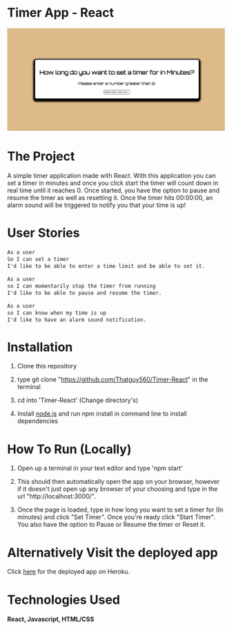 # Timer App - React

<p align="center">
  <img src="./src/assets/DemoOfApp.gif" alt="animated" />
</p>

# The Project

A simple timer application made with React. With this application you can set a timer in minutes and once you click start the timer will count down in real time until it reaches 0. Once started, you have the option to pause and resume the timer as well as resetting it. Once the timer hits 00:00:00, an alarm sound will be triggered to notify you that your time is up!

# User Stories

```
As a user
So I can set a timer 
I'd like to be able to enter a time limit and be able to set it. 
```

```
As a user 
so I can momentarily stop the timer from running
I'd like to be able to pause and resume the timer.
```

```
As a user 
so I can know when my time is up
I'd like to have an alarm sound notification.
```
 
# Installation

1. Clone this repository

2. type git clone "https://github.com/Thatguy560/Timer-React" in the terminal

3. cd into 'Timer-React' (Change directory's)

4. Install [node.js](https://nodejs.org/en/download/) and run npm install in command line to install dependencies

# How To Run (Locally)

1. Open up a terminal in your text editor and type 'npm start'

2. This should then automatically open the app on your browser, however if it doesn't just open up any browser of your choosing and type in the url "http://localhost:3000/".

3. Once the page is loaded, type in how long you want to set a timer for (In minutes) and click "Set Timer". Once you're ready click "Start Timer". You also have the option to Pause or Resume the timer or Reset it.

# Alternatively Visit the deployed app

Click [here](https://my-timer-application.herokuapp.com/) for the deployed app on Heroku. 

# Technologies Used

#### React, Javascript, HTML/CSS

